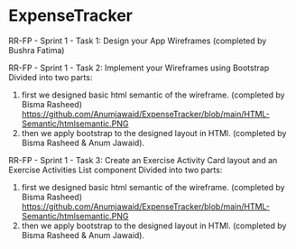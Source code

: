 # ExpenseTracker
RR-FP - Sprint 1 - Task 1: Design your App Wireframes (completed by Bushra Fatima)

RR-FP - Sprint 1 - Task 2: Implement your Wireframes using Bootstrap 
Divided into two parts:
1. first we designed basic html semantic of the wireframe. (completed by Bisma Rasheed)
https://github.com/Anumjawaid/ExpenseTracker/blob/main/HTML-Semantic/htmlsemantic.PNG
2. then we apply bootstrap to the designed layout in HTMl. (completed by Bisma Rasheed & Anum Jawaid).

RR-FP - Sprint 1 - Task 3: Create an Exercise Activity Card layout and an Exercise Activities List component
Divided into two parts:
1. first we designed basic html semantic of the wireframe. (completed by Bisma Rasheed)
https://github.com/Anumjawaid/ExpenseTracker/blob/main/HTML-Semantic/htmlsemantic.PNG
2. then we apply bootstrap to the designed layout in HTMl. (completed by Bisma Rasheed & Anum Jawaid).
